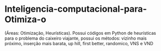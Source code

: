 # Inteligencia-computacional-para-Otimiza-o
(Áreas: Otimização, Heurísticas). Possui códigos em Python de heurísticas para o problema do caixeiro viajante, possui os métodos: vizinho mais próximo, inserção mais barata, up hill, first better, randomico, VNS e VND
